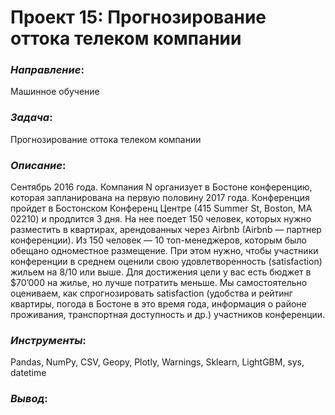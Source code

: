 # Проект 15: Прогнозирование оттока телеком компании

### *Направление*: 
Машинное обучение

### *Задача*: 
Прогнозирование оттока телеком компании

### *Описание*:
Сентябрь 2016 года. Компания N организует в Бостоне конференцию, которая запланирована на первую половину 2017 года. Конференция пройдет в Бостонском Конференц Центре (415 Summer St, Boston, MA 02210) и продлится 3 дня. На нее поедет 150 человек, которых нужно разместить в квартирах, арендованных через Airbnb (Airbnb ― партнер конференции). Из 150 человек ― 10 топ-менеджеров, которым было обещано одноместное размещение. При этом нужно, чтобы участники конференции в среднем оценили свою удовлетворенность (satisfaction) жильем на 8/10 или выше. Для достижения цели у вас есть бюджет в $70’000 на жилье, но лучше потратить меньше. Мы самостоятельно оцениваем, как спрогнозировать satisfaction (удобства и рейтинг квартиры, погода в Бостоне в это время года, информация о районе проживания, транспортная доступность и др.) участников конференции. 

### *Инструменты*: 
Pandas, NumPy, CSV, Geopy, Plotly, Warnings, Sklearn, LightGBM, sys, datetime

### *Вывод*:
